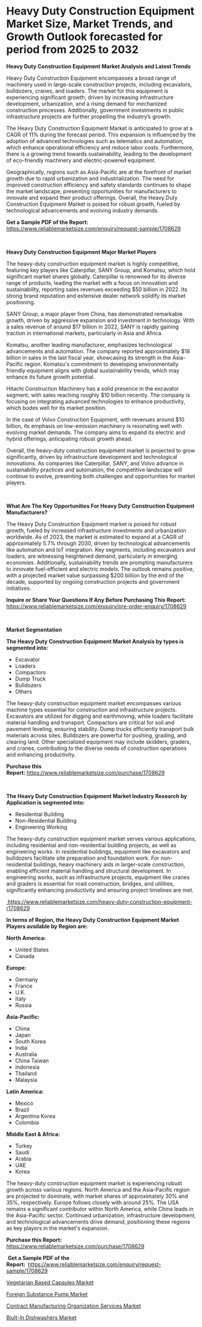 <p><h1>Heavy Duty Construction Equipment Market Size, Market Trends, and Growth Outlook forecasted for period from 2025 to 2032</h1></p><p><strong>Heavy Duty Construction Equipment Market Analysis and Latest Trends</strong></p>
<p><p>Heavy Duty Construction Equipment encompasses a broad range of machinery used in large-scale construction projects, including excavators, bulldozers, cranes, and loaders. The market for this equipment is experiencing significant growth, driven by increasing infrastructure development, urbanization, and a rising demand for mechanized construction processes. Additionally, government investments in public infrastructure projects are further propelling the industry’s growth.</p><p>The Heavy Duty Construction Equipment Market is anticipated to grow at a CAGR of 11% during the forecast period. This expansion is influenced by the adoption of advanced technologies such as telematics and automation, which enhance operational efficiency and reduce labor costs. Furthermore, there is a growing trend towards sustainability, leading to the development of eco-friendly machinery and electric-powered equipment.</p><p>Geographically, regions such as Asia-Pacific are at the forefront of market growth due to rapid urbanization and industrialization. The need for improved construction efficiency and safety standards continues to shape the market landscape, presenting opportunities for manufacturers to innovate and expand their product offerings. Overall, the Heavy Duty Construction Equipment Market is poised for robust growth, fueled by technological advancements and evolving industry demands.</p></p>
<p><strong>Get a Sample PDF of the Report:&nbsp;</strong> <a href="https://www.reliablemarketsize.com/enquiry/request-sample/1708629?utm_campaign=1143&utm_medium=2&utm_source=Github&utm_content=ia&utm_term=27032025&utm_id=heavy-duty-construction-equipment">https://www.reliablemarketsize.com/enquiry/request-sample/1708629</a></p>
<p>&nbsp;</p>
<p><strong>Heavy Duty Construction Equipment Major Market Players</strong></p>
<p><p>The heavy-duty construction equipment market is highly competitive, featuring key players like Caterpillar, SANY Group, and Komatsu, which hold significant market shares globally. Caterpillar is renowned for its diverse range of products, leading the market with a focus on innovation and sustainability, reporting sales revenues exceeding $50 billion in 2022. Its strong brand reputation and extensive dealer network solidify its market positioning.</p><p>SANY Group, a major player from China, has demonstrated remarkable growth, driven by aggressive expansion and investment in technology. With a sales revenue of around $17 billion in 2022, SANY is rapidly gaining traction in international markets, particularly in Asia and Africa.</p><p>Komatsu, another leading manufacturer, emphasizes technological advancements and automation. The company reported approximately $18 billion in sales in the last fiscal year, showcasing its strength in the Asia-Pacific region. Komatsu's commitment to developing environmentally friendly equipment aligns with global sustainability trends, which may enhance its future growth potential.</p><p>Hitachi Construction Machinery has a solid presence in the excavator segment, with sales reaching roughly $10 billion recently. The company is focusing on integrating advanced technologies to enhance productivity, which bodes well for its market position.</p><p>In the case of Volvo Construction Equipment, with revenues around $10 billion, its emphasis on low-emission machinery is resonating well with evolving market demands. The company aims to expand its electric and hybrid offerings, anticipating robust growth ahead.</p><p>Overall, the heavy-duty construction equipment market is projected to grow significantly, driven by infrastructure development and technological innovations. As companies like Caterpillar, SANY, and Volvo advance in sustainability practices and automation, the competitive landscape will continue to evolve, presenting both challenges and opportunities for market players.</p></p>
<p>&nbsp;</p>
<p><strong>What Are The Key Opportunities For Heavy Duty Construction Equipment Manufacturers?</strong></p>
<p><p>The Heavy Duty Construction Equipment market is poised for robust growth, fueled by increased infrastructure investments and urbanization worldwide. As of 2023, the market is estimated to expand at a CAGR of approximately 5.7% through 2030, driven by technological advancements like automation and IoT integration. Key segments, including excavators and loaders, are witnessing heightened demand, particularly in emerging economies. Additionally, sustainability trends are prompting manufacturers to innovate fuel-efficient and electric models. The outlook remains positive, with a projected market value surpassing $200 billion by the end of the decade, supported by ongoing construction projects and government initiatives.</p></p>
<p><strong>Inquire or Share Your Questions If Any Before Purchasing This Report:</strong> <a href="https://www.reliablemarketsize.com/enquiry/pre-order-enquiry/1708629?utm_campaign=1143&utm_medium=2&utm_source=Github&utm_content=ia&utm_term=27032025&utm_id=heavy-duty-construction-equipment">https://www.reliablemarketsize.com/enquiry/pre-order-enquiry/1708629</a></p>
<p>&nbsp;</p>
<p><strong>Market Segmentation</strong></p>
<p><strong>The Heavy Duty Construction Equipment Market Analysis by types is segmented into:</strong></p>
<p><ul><li>Excavator</li><li>Loaders</li><li>Compactors</li><li>Dump Truck</li><li>Bulldozers</li><li>Others</li></ul></p>
<p><p>The heavy-duty construction equipment market encompasses various machine types essential for construction and infrastructure projects. Excavators are utilized for digging and earthmoving, while loaders facilitate material handling and transport. Compactors are critical for soil and pavement leveling, ensuring stability. Dump trucks efficiently transport bulk materials across sites. Bulldozers are powerful for pushing, grading, and clearing land. Other specialized equipment may include skidders, graders, and cranes, contributing to the diverse needs of construction operations and enhancing productivity.</p></p>
<p><strong>Purchase this Report:&nbsp;</strong><a href="https://www.reliablemarketsize.com/purchase/1708629?utm_campaign=1143&utm_medium=2&utm_source=Github&utm_content=ia&utm_term=27032025&utm_id=heavy-duty-construction-equipment">https://www.reliablemarketsize.com/purchase/1708629</a></p>
<p>&nbsp;</p>
<p><strong>The Heavy Duty Construction Equipment Market Industry Research by Application is segmented into:</strong></p>
<p><ul><li>Residential Building</li><li>Non-Residential Building</li><li>Engineering Working</li></ul></p>
<p><p>The heavy-duty construction equipment market serves various applications, including residential and non-residential building projects, as well as engineering works. In residential buildings, equipment like excavators and bulldozers facilitate site preparation and foundation work. For non-residential buildings, heavy machinery aids in larger-scale construction, enabling efficient material handling and structural development. In engineering works, such as infrastructure projects, equipment like cranes and graders is essential for road construction, bridges, and utilities, significantly enhancing productivity and ensuring project timelines are met.</p></p>
<p><a href="https://www.reliablemarketsize.com/heavy-duty-construction-equipment-r1708629?utm_campaign=1143&utm_medium=2&utm_source=Github&utm_content=ia&utm_term=27032025&utm_id=heavy-duty-construction-equipment">&nbsp;https://www.reliablemarketsize.com/heavy-duty-construction-equipment-r1708629</a></p>
<p><strong>In terms of Region, the Heavy Duty Construction Equipment Market Players available by Region are:</strong></p>
<p>
    <p> <strong> North America: </strong>
        <ul>
            <li>United States</li>
            <li>Canada</li>
        </ul>
        </p> 
    <p> <strong> Europe: </strong>
        <ul>
            <li>Germany</li>
            <li>France</li>
            <li>U.K.</li>
            <li>Italy</li>
            <li>Russia</li>
        </ul>
        </p> 
    <p> <strong> Asia-Pacific: </strong>
        <ul>
            <li>China</li>
            <li>Japan</li>
            <li>South Korea</li>
            <li>India</li>
            <li>Australia</li>
            <li>China Taiwan</li>
            <li>Indonesia</li>
            <li>Thailand</li>
            <li>Malaysia</li>
        </ul>
        </p> 
    <p> <strong> Latin America: </strong>
        <ul>
            <li>Mexico</li>
            <li>Brazil</li>
            <li>Argentina Korea</li>
            <li>Colombia</li>
        </ul>
        </p> 
    <p> <strong> Middle East & Africa: </strong>
        <ul>
            <li>Turkey</li>
            <li>Saudi</li>
            <li>Arabia</li>
            <li>UAE</li>
            <li>Korea</li>
        </ul>
    </p>
    </p>
<p><p>The heavy-duty construction equipment market is experiencing robust growth across various regions. North America and the Asia-Pacific region are projected to dominate, with market shares of approximately 30% and 35%, respectively. Europe follows closely with around 25%. The USA remains a significant contributor within North America, while China leads in the Asia-Pacific sector. Continued urbanization, infrastructure development, and technological advancements drive demand, positioning these regions as key players in the market's expansion.</p></p>
<p><strong>Purchase this Report: </strong><a href="https://www.reliablemarketsize.com/purchase/1708629?utm_campaign=1143&utm_medium=2&utm_source=Github&utm_content=ia&utm_term=27032025&utm_id=heavy-duty-construction-equipment">https://www.reliablemarketsize.com/purchase/1708629</a></p>
<p>&nbsp;<strong>Get a Sample PDF of the Report:&nbsp;&nbsp;</strong><a href="https://www.reliablemarketsize.com/enquiry/request-sample/1708629?utm_campaign=1143&utm_medium=2&utm_source=Github&utm_content=ia&utm_term=27032025&utm_id=heavy-duty-construction-equipment">https://www.reliablemarketsize.com/enquiry/request-sample/1708629</a></p>
<p><strong></strong></p>
<p><p><a href="https://github.com/danzopachllq/Market-Research-Report-List-1/blob/main/vegetarian-based-capsules-market.md?utm_campaign=1143&utm_medium=2&utm_source=Github&utm_content=ia&utm_term=27032025&utm_id=heavy-duty-construction-equipment">Vegetarian Based Capsules Market</a></p><p><a href="https://github.com/palenjeppecd/Market-Research-Report-List-1/blob/main/foreign-substance-pump-market.md?utm_campaign=1143&utm_medium=2&utm_source=Github&utm_content=ia&utm_term=27032025&utm_id=heavy-duty-construction-equipment">Foreign Substance Pump Market</a></p><p><a href="https://github.com/hadshpinay/Market-Research-Report-List-1/blob/main/contract-manufacturing-organization-services-market.md?utm_campaign=1143&utm_medium=2&utm_source=Github&utm_content=ia&utm_term=27032025&utm_id=heavy-duty-construction-equipment">Contract Manufacturing Organization Services Market</a></p><p><a href="https://github.com/fendtdjunawo/Market-Research-Report-List-1/blob/main/biult-in-dishwashers-market.md?utm_campaign=1143&utm_medium=2&utm_source=Github&utm_content=ia&utm_term=27032025&utm_id=heavy-duty-construction-equipment">Biult-In Dishwashers Market</a></p></p>